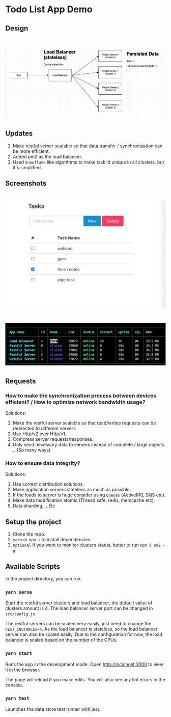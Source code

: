 # Todo List App Demo

## Design
# ![APP](https://raw.githubusercontent.com/kevincantstop/todo-demo/main/screenshot-arch.jpg)

## Updates
1. Make restful server scalable so that data transfer / synchronization can be more efficient.
2. Added pm2 as the load balancer.
3. Used `Snowflake` like algorithms to make task id unique in all clusters, but it's simplified.

## Screenshots
# ![APP](https://raw.githubusercontent.com/kevincantstop/todo-demo/main/screenshot-app.jpg)
# ![APP](https://raw.githubusercontent.com/kevincantstop/todo-demo/main/screenshot-pm2.jpg)

## Requests

### How to make the synchronization process between devices efficient? / How to optimize network bandwidth usage?
Solutions:
1. Make the restful server scalable so that read/writes requests can be redirected to different servers.
2. Use Http/v2 over Http/v1.
3. Compress server requests/responses.
4. Only send necessary data to servers instead of complete / large objects.
...(So many ways)

### How to ensure data integrity?
Solutions:
1. Use correct distribution solutions.
2. Make application servers stateless as much as possible.
3. If the loads to server is huge consider using `Queues` (ActiveMQ, SQS etc).
4. Make data modification atomic (Thread safe, redis, memcache etc).
5. Data sharding.
...Etc

## Setup the project
1. Clone the repo.
2. `yarn` or `npm i` to install dependencies.
3. `Optional` If you want to monitor clusters status, better to run `npm i pm2 -g`

## Available Scripts
In the project directory, you can run:

### `yarn serve`
Start the restful server clusters and load balancer, the default value of clusters amount is 4.
The load balancer server port can be changed in `src/config.js`

The restful servers can be scaled very easily, just need to change the `REST_INSTANCES=4`.
As the load balancer is stateless, so the load balancer server can also be scaled easily.
Due to the configuration for now, the load balancer is scaled based on the number of the CPUs.

### `yarn start`

Runs the app in the development mode.
Open [http://localhost:3000](http://localhost:3000) to view it in the browser.

The page will reload if you make edits.
You will also see any lint errors in the console.

### `yarn test`

Launches the data store test runner with jest.
